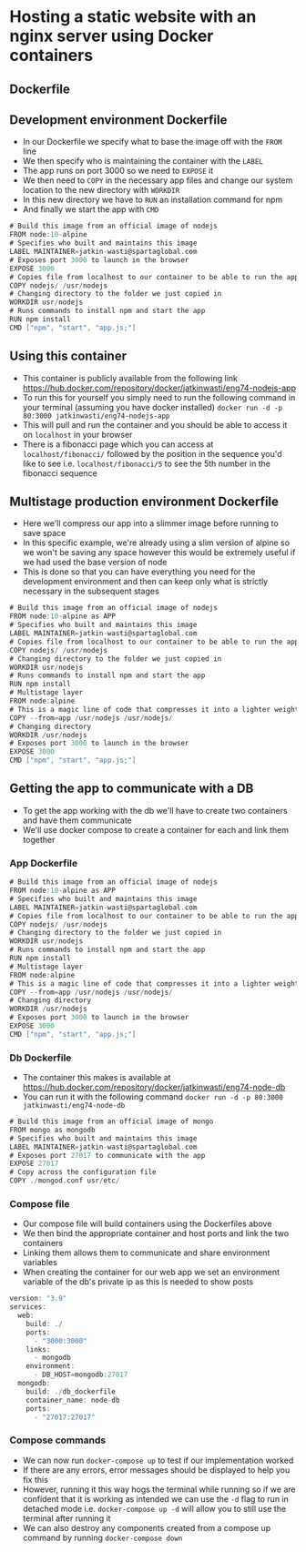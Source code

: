 # Hosting a static website with an nginx server using Docker containers
## Dockerfile
## Development environment Dockerfile
- In our Dockerfile we specify what to base the image off with the `FROM` line
- We then specify who is maintaining the container with the `LABEL`
- The app runs on port 3000 so we need to `EXPOSE` it
- We then need to `COPY` in the necessary app files and change our system location
to the new directory with `WORKDIR`
- In this new directory we have to `RUN` an installation command for npm
- And finally we start the app with `CMD`
```GO
# Build this image from an official image of nodejs
FROM node:10-alpine
# Specifies who built and maintains this image
LABEL MAINTAINER=jatkin-wasti@spartaglobal.com
# Exposes port 3000 to launch in the browser
EXPOSE 3000
# Copies file from localhost to our container to be able to run the app
COPY nodejs/ /usr/nodejs
# Changing directory to the folder we just copied in
WORKDIR usr/nodejs
# Runs commands to install npm and start the app
RUN npm install
CMD ["npm", "start", "app.js;"]
```
## Using this container
- This container is publicly available from the following link
https://hub.docker.com/repository/docker/jatkinwasti/eng74-nodejs-app
- To run this for yourself you simply need to run the following command in your terminal
 (assuming you have docker installed)
`docker run -d -p 80:3000 jatkinwasti/eng74-nodejs-app`
- This will pull and run the container and you should be able to access it on
`localhost` in your browser
- There is a fibonacci page which you can access at `localhost/fibonacci/` followed
by the position in the sequence you'd like to see i.e. `localhost/fibonacci/5` to
see the 5th number in the fibonacci sequence

## Multistage production environment Dockerfile
- Here we'll compress our app into a slimmer image before running  to save space
- In this specific example, we're already using a slim version of alpine so we
won't be saving any space however this would be extremely useful if we had used
the base version of node
- This is done so that you can have everything you need for the development
environment and then can keep only what is strictly necessary in the subsequent
stages
```GO
# Build this image from an official image of nodejs
FROM node:10-alpine as APP
# Specifies who built and maintains this image
LABEL MAINTAINER=jatkin-wasti@spartaglobal.com
# Copies file from localhost to our container to be able to run the app
COPY nodejs/ /usr/nodejs
# Changing directory to the folder we just copied in
WORKDIR usr/nodejs
# Runs commands to install npm and start the app
RUN npm install
# Multistage layer
FROM node:alpine
# This is a magic line of code that compresses it into a lighter weight image
COPY --from=app /usr/nodejs /usr/nodejs/
# Changing directory
WORKDIR /usr/nodejs
# Exposes port 3000 to launch in the browser
EXPOSE 3000
CMD ["npm", "start", "app.js;"]
```
## Getting the app to communicate with a DB
- To get the app working with the db we'll have to create two containers and
have them communicate
- We'll use docker compose to create a container for each and link them together
### App Dockerfile
```GO
# Build this image from an official image of nodejs
FROM node:10-alpine as APP
# Specifies who built and maintains this image
LABEL MAINTAINER=jatkin-wasti@spartaglobal.com
# Copies file from localhost to our container to be able to run the app
COPY nodejs/ /usr/nodejs
# Changing directory to the folder we just copied in
WORKDIR usr/nodejs
# Runs commands to install npm and start the app
RUN npm install
# Multistage layer
FROM node:alpine
# This is a magic line of code that compresses it into a lighter weight image
COPY --from=app /usr/nodejs /usr/nodejs/
# Changing directory
WORKDIR /usr/nodejs
# Exposes port 3000 to launch in the browser
EXPOSE 3000
CMD ["npm", "start", "app.js;"]
```
### Db Dockerfile
- The container this makes is available at https://hub.docker.com/repository/docker/jatkinwasti/eng74-node-db
- You can run it with the following command `docker run -d -p 80:3000 jatkinwasti/eng74-node-db`
```GO
# Build this image from an official image of mongo
FROM mongo as mongodb
# Specifies who built and maintains this image
LABEL MAINTAINER=jatkin-wasti@spartaglobal.com
# Exposes port 27017 to communicate with the app
EXPOSE 27017
# Copy across the configuration file
COPY ./mongod.conf usr/etc/
```

### Compose file
- Our compose file will build containers using the Dockerfiles above
- We then bind the appropriate container and host ports and link the two containers
- Linking them allows them to communicate and share environment variables
- When creating the container for our web app we set an environment variable
of the db's private ip as this is needed to show posts
```GO
version: "3.9"
services:
  web:
    build: ./
    ports:
      - "3000:3000"
    links:
      - mongodb
    environment:
      - DB_HOST=mongodb:27017
  mongodb:
    build: ./db_dockerfile
    container_name: node-db
    ports:
      - "27017:27017"
```
### Compose commands
- We can now run `docker-compose up` to test if our implementation worked
- If there are any errors, error messages should be displayed to help you fix
this
- However, running it this way hogs the terminal while running so if we are
confident that it is working as intended we can use the `-d` flag to run in
detached mode i.e. `docker-compose up -d` will allow you to still use the terminal
after running it
- We can also destroy any components created from a compose up command by running
`docker-compose down`
